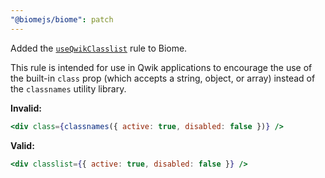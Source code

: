 ```yaml
---
"@biomejs/biome": patch
---
```


Added the [`useQwikClasslist`](https://biomejs.dev/linter/rules/use-qwik-classlist) rule to Biome.

This rule is intended for use in Qwik applications to encourage the use of the built-in `class` prop (which accepts a string, object, or array) instead of the `classnames` utility library.

**Invalid:**

```jsx
<div class={classnames({ active: true, disabled: false })} />
```

**Valid:**

```jsx
<div classlist={{ active: true, disabled: false }} />
```
